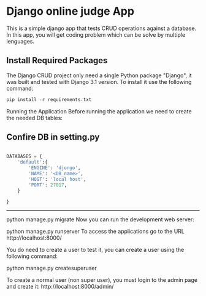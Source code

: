# Django online judge App

This is a simple django app that tests CRUD operations against a database. In this app, you will get coding problem which can be solve by multiple lenguages. 

## Install Required Packages

The Django CRUD project only need a single Python package "Django", it was built and tested with Django 3.1 version. To install it use the following command:
```python 
pip install -r requirements.txt

```

Running the Application
Before running the application we need to create the needed DB tables:

## Confire DB in setting.py
```python 

DATABASES = {
    'default':{
        'ENGINE': 'djongo',
        'NAME': '<DB_name>',
        'HOST': 'local host',
        'PORT': 27017,        
    }
    
}
```
---
python manage.py migrate
Now you can run the development web server:

python manage.py runserver
To access the applications go to the URL http://localhost:8000/

You do need to create a user to test it, you can create a user using the following command:

python manage.py createsuperuser

To create a normal user (non super user), you must login to the admin page and create it: http://localhost:8000/admin/


